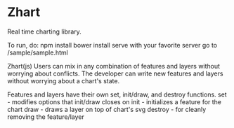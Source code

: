 # Zhart
Real time charting library.


To run, do:
npm install
bower install
serve with your favorite server
go to /sample/sample.html

Zhart(js)
Users can mix in any combination of features and layers without worrying about conflicts.
The developer can write new features and layers without worrying about a chart's state.

Features and layers have their own set, init/draw, and destroy functions.
set - modifies options that init/draw closes on
init - initializes a feature for the chart
draw - draws a layer on top of chart's svg
destroy - for cleanly removing the feature/layer